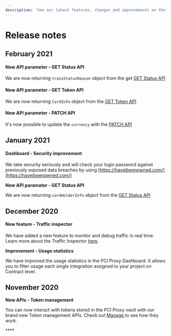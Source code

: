 ```yaml
---
description: 'See our latest features, changes and improvements on the PCI Proxy platform.'
---
```


# Release notes

## February 2021

#### New API parameter - GET Status API

We are now returning `transStatusReason` object from the get [GET Status API](../3d-secure-v2/authentication-only/securefields-1/#status-api)

#### New API parameter - GET Token API

We are now returning `CardInfo` object from the [GET Token API](../collect-and-store-cards/capture-iframes/#token)

#### New API parameter - PATCH API

It's now possible to update the `currency` with the [PATCH API](../3d-secure-v2/authentication-only/securefields-1/update-a-transaction.md)

## January 2021

#### Dashboard - Security improvement

We take security seriously and will check your login password against previously exposed data breaches by using [https://haveibeenpwned.com/](https://haveibeenpwned.com/) 

**New API paramater - GET Status API**

We are now returning `cardHolderInfo` object from the [GET Status API](../3d-secure-v2/authentication-only/securefields-1/#status-api)

## December 2020

#### New feature - Traffic inspector 

We have added a new feature to monitor and debug traffic in real time. Learn more about the Traffic Inspector [here](pci-proxy-dashboard/traffic-inspector.md). 

**Improvement - Usage statistics** 

We have improved the usage statistics in the PCI Proxy Dashboard. It allows you to filter usage each single integration assigned to your project on Contract level. 

## November 2020

**New APIs - Token management**

You can now interact with tokens stored in the PCI Proxy vault with our brand new Token management APIs. Check out [Manage ](../use-stored-cards/manage.md)to see how they work. 

\*\*\*\*



